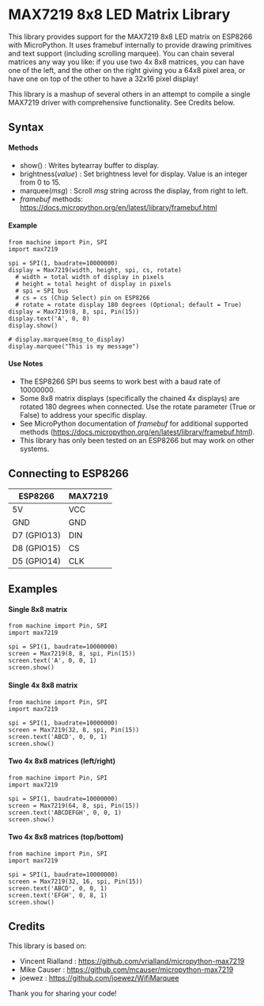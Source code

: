 # MAX7219 8x8 LED Matrix Library
This library provides support for the MAX7219 8x8 LED matrix on ESP8266 with MicroPython. It uses framebuf internally to provide drawing primitives and text support (including scrolling marquee). You can chain several matrices any way you like: if you use two 4x 8x8 matrices, you can have one of the left, and the other on the right giving you a 64x8 pixel area, or have one on top of the other to have a 32x16 pixel display!

This library is a mashup of several others in an attempt to compile a single MAX7219 driver with comprehensive functionality.   See Credits below.

## Syntax

#### Methods
* show() : Writes bytearray buffer to display.
* brightness(*value*) : Set brightness level for display. Value is an integer from 0 to 15.
* marquee(*msg*) : Scroll *msg* string across the display, from right to left.
* *framebuf* methods: https://docs.micropython.org/en/latest/library/framebuf.html

#### Example
```
from machine import Pin, SPI
import max7219

spi = SPI(1, baudrate=10000000)
display = Max7219(width, height, spi, cs, rotate)
  # width = total width of display in pixels
  # height = total height of display in pixels
  # spi = SPI bus
  # cs = cs (Chip Select) pin on ESP8266
  # rotate = rotate display 180 degrees (Optional; default = True) 
display = Max7219(8, 8, spi, Pin(15))
display.text('A', 0, 0)
display.show()

# display.marquee(msg_to_display)
display.marquee("This is my message")
```

#### Use Notes
* The ESP8266 SPI bus seems to work best with a baud rate of 10000000.
* Some 8x8 matrix displays (specifically the chained 4x displays) are rotated 180 degrees when connected.  Use the rotate parameter (True or False) to address your specific display. 
* See MicroPython documentation of *framebuf* for additional supported methods (https://docs.micropython.org/en/latest/library/framebuf.html).
* This library has only been tested on an ESP8266 but may work on other systems.

## Connecting to ESP8266

 ESP8266 | MAX7219
 --- | ---
 5V | VCC
 GND | GND
 D7 (GPIO13) | DIN
 D8 (GPIO15) | CS
 D5 (GPIO14) | CLK

## Examples

#### Single 8x8 matrix
```
from machine import Pin, SPI
import max7219

spi = SPI(1, baudrate=10000000)
screen = Max7219(8, 8, spi, Pin(15))
screen.text('A', 0, 0, 1)
screen.show()
```

#### Single 4x 8x8 matrix
```
from machine import Pin, SPI
import max7219

spi = SPI(1, baudrate=10000000)
screen = Max7219(32, 8, spi, Pin(15))
screen.text('ABCD', 0, 0, 1)
screen.show()
```

#### Two 4x 8x8 matrices (left/right)
```
from machine import Pin, SPI
import max7219

spi = SPI(1, baudrate=10000000)
screen = Max7219(64, 8, spi, Pin(15))
screen.text('ABCDEFGH', 0, 0, 1)
screen.show()
```

#### Two 4x 8x8 matrices (top/bottom)
```
from machine import Pin, SPI
import max7219

spi = SPI(1, baudrate=10000000)
screen = Max7219(32, 16, spi, Pin(15))
screen.text('ABCD', 0, 0, 1)
screen.text('EFGH', 0, 8, 1)
screen.show()
```
## Credits
This library is based on:
* Vincent Rialland : https://github.com/vrialland/micropython-max7219
* Mike Causer : https://github.com/mcauser/micropython-max7219
* joewez : https://github.com/joewez/WifiMarquee

Thank you for sharing your code!